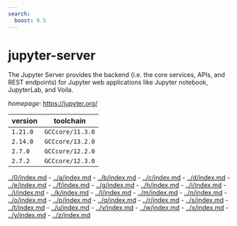 ```yaml
---
search:
  boost: 0.5
---
```

# jupyter-server

The Jupyter Server provides the backend (i.e. the core services, APIs, and REST endpoints) for Jupyter web applications like Jupyter notebook, JupyterLab, and Voila.

*homepage*: <https://jupyter.org/>

version | toolchain
--------|----------
``1.21.0`` | ``GCCcore/11.3.0``
``2.14.0`` | ``GCCcore/13.2.0``
``2.7.0`` | ``GCCcore/12.2.0``
``2.7.2`` | ``GCCcore/12.3.0``

[../0/index.md](0) - [../a/index.md](a) - [../b/index.md](b) - [../c/index.md](c) - [../d/index.md](d) - [../e/index.md](e) - [../f/index.md](f) - [../g/index.md](g) - [../h/index.md](h) - [../i/index.md](i) - [../j/index.md](j) - [../k/index.md](k) - [../l/index.md](l) - [../m/index.md](m) - [../n/index.md](n) - [../o/index.md](o) - [../p/index.md](p) - [../q/index.md](q) - [../r/index.md](r) - [../s/index.md](s) - [../t/index.md](t) - [../u/index.md](u) - [../v/index.md](v) - [../w/index.md](w) - [../x/index.md](x) - [../y/index.md](y) - [../z/index.md](z)

